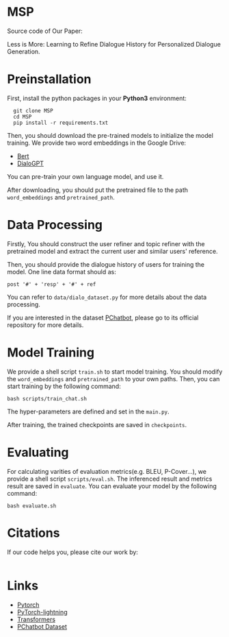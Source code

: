 # MSP
Source code of Our Paper: 

Less is More: Learning to Refine Dialogue History for Personalized Dialogue Generation.

# Preinstallation
First, install the python packages in your **Python3** environment:
```
  git clone MSP
  cd MSP
  pip install -r requirements.txt
```

Then, you should download the pre-trained models to initialize the model training. We provide two word embeddings in the Google Drive:
- [Bert](https://huggingface.co/bert-base-chinese)
- [DialoGPT](https://huggingface.co/uer/gpt2-chinese-cluecorpussmall)

You can pre-train your own language model, and use it.

After downloading, you should put the pretrained file to the path ```word_embeddings``` and  ```pretrained_path```.



# Data Processing

Firstly, You should construct the user refiner and topic refiner with the pretrained model and extract the current user and similar users' reference.

Then, you should provide the dialogue history of users for training the model. One line data format should as:

 ```post '#' + 'resp' + '#' + ref```

You can refer to ```data/dialo_dataset.py``` for more details about the data processing.

If you are interested in the dataset [PChatbot](https://github.com/qhjqhj00/SIGIR2021-Pchatbot), please go to its official repository for more details. 

# Model Training

We provide a shell script ```train.sh``` to start model training. You should modify the ```word_embeddings``` and ```pretrained_path``` to your own paths. Then, you can start training by the following command: 
```
bash scripts/train_chat.sh
```

The hyper-parameters are defined and set in the ```main.py```.

After training, the trained checkpoints are saved in ```checkpoints```. 


# Evaluating

For calculating varities of evaluation metrics(e.g. BLEU, P-Cover...), we provide a shell script ```scripts/eval.sh```. The inferenced result and metrics result are saved in ```evaluate```. You can evaluate your model by the following command: 
```
bash evaluate.sh
```

# Citations

If our code helps you, please cite our work by:
```

```

# Links
- [Pytorch](https://pytorch.org)
- [PyTorch-lightning](https://www.pytorchlightning.ai/)
- [Transformers](https://huggingface.co/)
- [PChatbot Dataset](https://github.com/qhjqhj00/SIGIR2021-Pchatbot)




